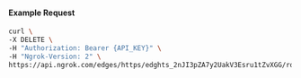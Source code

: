 <!-- Code generated for API Clients. DO NOT EDIT. -->

#### Example Request

```bash
curl \
-X DELETE \
-H "Authorization: Bearer {API_KEY}" \
-H "Ngrok-Version: 2" \
https://api.ngrok.com/edges/https/edghts_2nJI3pZA7y2UakV3Esru1tZvXGG/routes/edghtsrt_2nJI3uRWQwh7wxfQBReqDIrYq8k/websocket_tcp_converter
```
